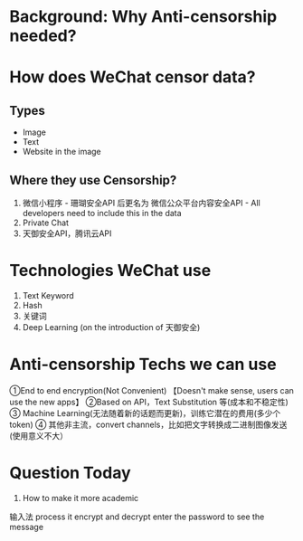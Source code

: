 # Background: Why Anti-censorship needed? 
# How does WeChat censor data?  
## Types 
- Image
- Text
- Website in the image
## Where they use Censorship? 
1. 微信小程序 - 珊瑚安全API 后更名为 微信公众平台内容安全API - All developers need to include this in the data
2. Private Chat 
3. 天御安全API，腾讯云API

##  
# Technologies WeChat use
1. Text Keyword
2. Hash
3. 关键词
4. Deep Learning (on the introduction of 天御安全)
# Anti-censorship Techs we can use
①End to end encryption(Not Convenient) 
【Doesn't make sense, users can use the new apps】
②Based on API，Text Substitution 等(成本和不稳定性)
③ Machine Learning(无法随着新的话题而更新)，训练它潜在的费用(多少个token)
④ 其他非主流，convert channels，比如把文字转换成二进制图像发送(使用意义不大）

# Question Today
1. How to make it more academic

输入法 process it  encrypt and decrypt enter the password  to see the message
